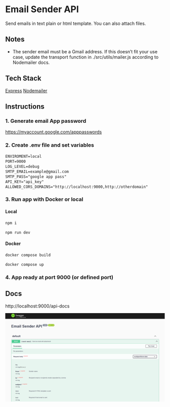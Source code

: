 # Email Sender API

Send emails in text plain or html template. You can also attach files.

## Notes

- The sender email must be a Gmail address. If this doesn’t fit your use case, update the transport function in ./src/utils/mailer.js according to Nodemailer docs.

## Tech Stack

[Express](https://expressjs.com/)
[Nodemailer](https://expressjs.com/)

## Instructions

### 1. Generate email App password

https://myaccount.google.com/apppasswords

### 2. Create .env file and set variables

```
ENVIROMENT=local
PORT=9000
LOG_LEVEL=debug
SMTP_EMAIL=example@gmail.com
SMTP_PASS="google app pass"
API_KEY="api_key"
ALLOWED_CORS_DOMAINS="http://localhost:9000,http://otherdomain"
```

### 3. Run app with Docker or local

#### Local

```
npm i
```

```
npm run dev
```

#### Docker

```
docker compose build
```

```
docker compose up
```

### 4. App ready at port 9000 (or defined port)

## Docs

http://localhost:9000/api-docs

![API Docs](api-docs.png)
